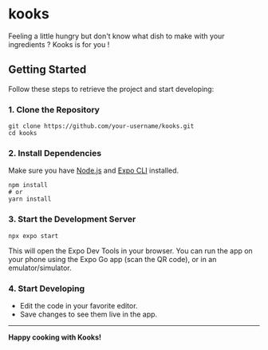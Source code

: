 # kooks
Feeling a little hungry but don't know what dish to make with your ingredients ? Kooks is for you !

## Getting Started

Follow these steps to retrieve the project and start developing:

### 1. Clone the Repository

```
git clone https://github.com/your-username/kooks.git
cd kooks
```

### 2. Install Dependencies

Make sure you have [Node.js](https://nodejs.org/) and [Expo CLI](https://docs.expo.dev/get-started/installation/) installed.

```
npm install
# or
yarn install
```

### 3. Start the Development Server

```
npx expo start
```

This will open the Expo Dev Tools in your browser. You can run the app on your phone using the Expo Go app (scan the QR code), or in an emulator/simulator.

### 4. Start Developing

- Edit the code in your favorite editor.
- Save changes to see them live in the app.

---

**Happy cooking with Kooks!**
